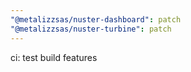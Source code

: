 ```yaml
---
"@metalizzsas/nuster-dashboard": patch
"@metalizzsas/nuster-turbine": patch
---
```


ci: test build features
